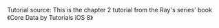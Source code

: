 Tutorial source: This is the chapter 2 tutorial from the Ray's series' book 《Core Data by Tutorials iOS 8》
